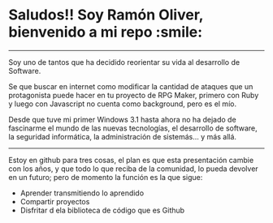 <h1>Saludos!! Soy Ramón Oliver, bienvenido a mi repo :smile:</h1> 

_____

Soy uno de tantos que ha decidido reorientar su vida al desarrollo de Software.

Se que buscar en internet como modificar la cantidad de ataques que un protagonista puede hacer en tu proyecto de RPG Maker, primero con Ruby y luego con Javascript no cuenta como background, pero es el mío.

Desde que tuve mi primer Windows 3.1 hasta ahora no ha dejado de fascinarme el mundo de las nuevas tecnologías, el desarrollo de software, la seguridad informática, la administración de sistemás... y más allá.

_______

Estoy en github para tres cosas, el plan es que esta presentación cambie con los años, y que todo lo que reciba de la comunidad, lo pueda devolver en un futuro; pero de momento la función es la que sigue:

<ul>
  <li>Aprender transmitiendo lo aprendido</li>
  <li> Compartir proyectos </li>
  <li>Disfritar d ela biblioteca de código que es Github</li></li>
</ul>
